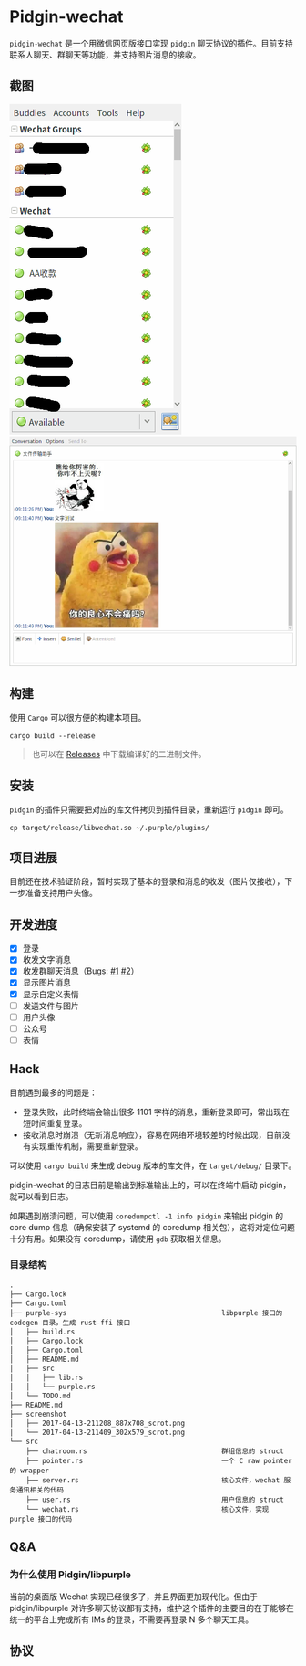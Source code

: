 # Pidgin-wechat
`pidgin-wechat` 是一个用微信网页版接口实现 `pidgin` 聊天协议的插件。目前支持联系人聊天、群聊天等功能，并支持图片消息的接收。

## 截图
![pidgin-wechat 截图](screenshot/2017-04-13-211409_302x579_scrot.png) 
![pidgin-wechat 截图](screenshot/2017-04-13-211208_887x708_scrot.png)

## 构建
使用 `Cargo` 可以很方便的构建本项目。
```
cargo build --release
```

> 也可以在 [Releases](https://github.com/sbwtw/pidgin-wechat/releases/) 中下载编译好的二进制文件。

## 安装
`pidgin` 的插件只需要把对应的库文件拷贝到插件目录，重新运行 `pidgin` 即可。
```
cp target/release/libwechat.so ~/.purple/plugins/
```

## 项目进展
目前还在技术验证阶段，暂时实现了基本的登录和消息的收发（图片仅接收），下一步准备支持用户头像。

## 开发进度
- [x] 登录
- [x] 收发文字消息
- [x] 收发群聊天消息（Bugs: [#1](https://github.com/sbwtw/pidgin-wechat/issues/1) [#2](https://github.com/sbwtw/pidgin-wechat/issues/2)）
- [x] 显示图片消息
- [x] 显示自定义表情
- [ ] 发送文件与图片
- [ ] 用户头像
- [ ] 公众号
- [ ] 表情

## Hack
目前遇到最多的问题是：
- 登录失败，此时终端会输出很多 1101 字样的消息，重新登录即可，常出现在短时间重复登录。
- 接收消息时崩溃（无新消息响应），容易在网络环境较差的时候出现，目前没有实现重传机制，需要重新登录。

可以使用 `cargo build` 来生成 debug 版本的库文件，在 `target/debug/` 目录下。

pidgin-wechat 的日志目前是输出到标准输出上的，可以在终端中启动 pidgin，就可以看到日志。

如果遇到崩溃问题，可以使用 `coredumpctl -1 info pidgin` 来输出 pidgin 的 core dump 信息（确保安装了 systemd 的 coredump 相关包），这将对定位问题十分有用。如果没有 coredump，请使用 `gdb` 获取相关信息。

### 目录结构
```
.
├── Cargo.lock
├── Cargo.toml
├── purple-sys                                      libpurple 接口的 codegen 目录，生成 rust-ffi 接口
│   ├── build.rs
│   ├── Cargo.lock
│   ├── Cargo.toml
│   ├── README.md
│   ├── src
│   │   ├── lib.rs
│   │   └── purple.rs
│   └── TODO.md
├── README.md
├── screenshot
│   ├── 2017-04-13-211208_887x708_scrot.png
│   └── 2017-04-13-211409_302x579_scrot.png
└── src
    ├── chatroom.rs                                 群组信息的 struct
    ├── pointer.rs                                  一个 C raw pointer 的 wrapper
    ├── server.rs                                   核心文件，wechat 服务通讯相关的代码
    ├── user.rs                                     用户信息的 struct
    └── wechat.rs                                   核心文件，实现 purple 接口的代码
```

## Q&A
### 为什么使用 Pidgin/libpurple
当前的桌面版 Wechat 实现已经很多了，并且界面更加现代化。但由于 pidgin/libpurple 对许多聊天协议都有支持，维护这个插件的主要目的在于能够在统一的平台上完成所有 IMs 的登录，不需要再登录 N 多个聊天工具。

## 协议
